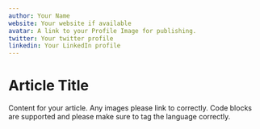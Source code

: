 ```yaml
---
author: Your Name
website: Your website if available
avatar: A link to your Profile Image for publishing.
twitter: Your twitter profile
linkedin: Your LinkedIn profile
---
```

# Article Title

Content for your article. Any images please link to correctly. Code blocks are supported and please make sure to tag the language correctly.